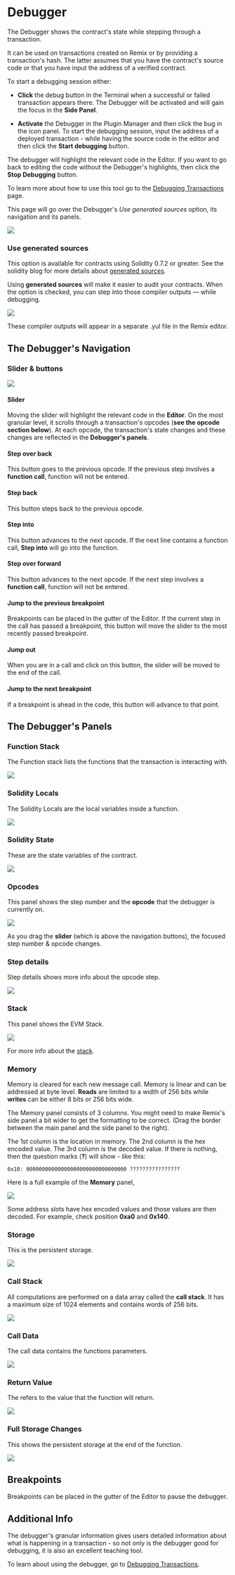 Debugger
========

The Debugger shows the contract's state while stepping through a transaction.  

It can be used on transactions created on Remix or by providing a transaction's hash.  The latter assumes that you have the contract's source code or that you have input the address of a verified contract.

To start a debugging session either:
 * **Click** the debug button in the Terminal when a successful or failed transaction appears there. The Debugger will be activated and will gain the focus in the **Side Panel**.

 * **Activate** the Debugger in the Plugin Manager and then click the bug in the icon panel. To start the debugging session, input the address of a deployed transaction - while having the source code in the editor and then click the **Start debugging** button.

 The debugger will highlight the relevant code in the Editor.  If you want to go back to editing the code without the Debugger's highlights, then click the **Stop Debugging** button.

To learn more about how to use this tool go to the [Debugging Transactions](tutorial_debug.html) page.

This page will go over the Debugger's *Use generated sources* option, its navigation and its panels.

![](images/a-debugger-overview.png)

### Use generated sources
This option is available for contracts using Solidity 0.7.2 or greater. See the solidity blog for more details about [generated sources](https://blog.soliditylang.org/2020/09/28/solidity-0.7.2-release-announcement/#notable-new-features).

Using **generated sources** will make it easier to audit your contracts.  When the option is checked, you can step into those compiler outputs — while debugging. 

![](images/a-debug-use-gen-sources.png)

These compiler outputs will appear in a separate .yul file in the Remix editor.

## The Debugger's Navigation
### Slider & buttons
![](images/a-debug-nav.png)

#### Slider 
Moving the slider will highlight the relevant code in the **Editor**. On the most granular level, it scrolls through a transaction's opcodes (**see the opcode section below**). At each opcode, the transaction's state changes and these changes are reflected in the **Debugger's panels**.

#### Step over back 
This button goes to the previous opcode.  If the previous step involves a **function call**, function will not be entered.
#### Step back
This button steps back to the previous opcode.
#### Step into
This button advances to the next opcode. If the next line contains a function call, **Step into** will go into the function.
#### Step over forward
This button advances to the next opcode.  If the next step involves a **function call**, function will not be entered.
#### Jump to the previous breakpoint
Breakpoints can be placed in the gutter of the Editor. If the current step in the call has passed a breakpoint, this button will move the slider to the most recently passed breakpoint.

#### Jump out
When you are in a call and click on this button, the slider will be moved to the end of the call.

#### Jump to the next breakpoint
If a breakpoint is ahead in the code, this button will advance to that point.

## The Debugger's Panels
### Function Stack
The Function stack lists the functions that the transaction is interacting with.

![](images/a-debug-func-stack.png)
### Solidity Locals
The Solidity Locals are the local variables inside a function.

![](images/a-debug-sol-locals.png)

### Solidity State
These are the state variables of the contract.

![](images/a-debug-sol-state.png)

### Opcodes
This panel shows the step number and the **opcode** that the debugger is currently on.

![](images/a-debug-opcodes1.png)

As you drag the **slider** (which is above the navigation buttons), the focused step number & opcode changes.
### Step details
Step details shows more info about the opcode step.  

![](images/a-debug-step-detail.png)
### Stack
This panel shows the EVM Stack.

![](images/a-debugger-panel-stack.png)

For more info about the [stack](https://en.wikipedia.org/wiki/Stack_(abstract_data_type)).
### Memory

Memory is cleared for each new message call. Memory is linear and can be addressed at byte level. **Reads** are limited to a width of 256 bits while **writes** can be either 8 bits or 256 bits wide. 

The Memory panel consists of 3 columns.  You might need to make Remix's side panel a bit wider to get the formatting to be correct. (Drag the border between the main panel and the side panel to the right).

The 1st column is the location in memory.  The 2nd column is the hex encoded value.  The 3rd column is the decoded value.  If there is nothing, then the question marks (**?**) will show - like this:
```
0x10: 00000000000000000000000000000000 ????????????????
```

Here is a full example of the **Memory** panel,

![](images/a-debugger-memory.png)

Some address slots have hex encoded values and those values are then decoded.  For example, check position **0xa0** and **0x140**.
### Storage
This is the persistent storage.

![](images/a-debug-storage.png)

### Call Stack
All computations are performed on a data array called the **call stack**. It has a maximum size of 1024 elements and contains words of 256 bits.

![](images/a-debug-call-stack.png)
### Call Data
The call data contains the functions parameters. 

![](images/a-debug-call-data.png)
### Return Value
The refers to the value that the function will return.

![](images/a-debug-return.png)
### Full Storage Changes
This shows the persistent storage at the end of the function.

![](images/a-debug-full-store-change.png)
## Breakpoints
Breakpoints can be placed in the gutter of the Editor to pause the debugger.

## Additional Info
The debugger's granular information gives users detailed information about what is happening in a transaction - so not only is the debugger good for debugging, it is also an excellent teaching tool.

To learn about using the debugger, go to [Debugging Transactions](tutorial_debug.html).
